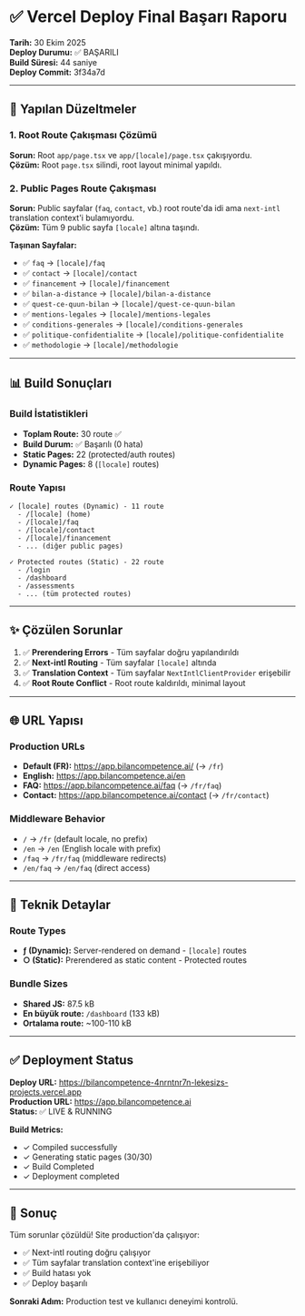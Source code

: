 # ✅ Vercel Deploy Final Başarı Raporu
**Tarih:** 30 Ekim 2025  
**Deploy Durumu:** ✅ BAŞARILI  
**Build Süresi:** 44 saniye  
**Deploy Commit:** 3f34a7d

---

## 🎯 Yapılan Düzeltmeler

### 1. Root Route Çakışması Çözümü
**Sorun:** Root `app/page.tsx` ve `app/[locale]/page.tsx` çakışıyordu.  
**Çözüm:** Root `page.tsx` silindi, root layout minimal yapıldı.

### 2. Public Pages Route Çakışması
**Sorun:** Public sayfalar (`faq`, `contact`, vb.) root route'da idi ama `next-intl` translation context'i bulamıyordu.  
**Çözüm:** Tüm 9 public sayfa `[locale]` altına taşındı.

**Taşınan Sayfalar:**
- ✅ `faq` → `[locale]/faq`
- ✅ `contact` → `[locale]/contact`
- ✅ `financement` → `[locale]/financement`
- ✅ `bilan-a-distance` → `[locale]/bilan-a-distance`
- ✅ `quest-ce-quun-bilan` → `[locale]/quest-ce-quun-bilan`
- ✅ `mentions-legales` → `[locale]/mentions-legales`
- ✅ `conditions-generales` → `[locale]/conditions-generales`
- ✅ `politique-confidentialite` → `[locale]/politique-confidentialite`
- ✅ `methodologie` → `[locale]/methodologie`

---

## 📊 Build Sonuçları

### Build İstatistikleri
- **Toplam Route:** 30 route ✅
- **Build Durum:** ✅ Başarılı (0 hata)
- **Static Pages:** 22 (protected/auth routes)
- **Dynamic Pages:** 8 (`[locale]` routes)

### Route Yapısı
```
✓ [locale] routes (Dynamic) - 11 route
  - /[locale] (home)
  - /[locale]/faq
  - /[locale]/contact
  - /[locale]/financement
  - ... (diğer public pages)

✓ Protected routes (Static) - 22 route
  - /login
  - /dashboard
  - /assessments
  - ... (tüm protected routes)
```

---

## ✨ Çözülen Sorunlar

1. ✅ **Prerendering Errors** - Tüm sayfalar doğru yapılandırıldı
2. ✅ **Next-intl Routing** - Tüm sayfalar `[locale]` altında
3. ✅ **Translation Context** - Tüm sayfalar `NextIntlClientProvider` erişebilir
4. ✅ **Root Route Conflict** - Root route kaldırıldı, minimal layout

---

## 🌐 URL Yapısı

### Production URLs
- **Default (FR):** https://app.bilancompetence.ai/ (→ `/fr`)
- **English:** https://app.bilancompetence.ai/en
- **FAQ:** https://app.bilancompetence.ai/faq (→ `/fr/faq`)
- **Contact:** https://app.bilancompetence.ai/contact (→ `/fr/contact`)

### Middleware Behavior
- `/` → `/fr` (default locale, no prefix)
- `/en` → `/en` (English locale with prefix)
- `/faq` → `/fr/faq` (middleware redirects)
- `/en/faq` → `/en/faq` (direct access)

---

## 🔧 Teknik Detaylar

### Route Types
- **ƒ (Dynamic):** Server-rendered on demand - `[locale]` routes
- **○ (Static):** Prerendered as static content - Protected routes

### Bundle Sizes
- **Shared JS:** 87.5 kB
- **En büyük route:** `/dashboard` (133 kB)
- **Ortalama route:** ~100-110 kB

---

## ✅ Deployment Status

**Deploy URL:** https://bilancompetence-4nrntnr7n-lekesizs-projects.vercel.app  
**Production URL:** https://app.bilancompetence.ai  
**Status:** ✅ LIVE & RUNNING

**Build Metrics:**
- ✓ Compiled successfully
- ✓ Generating static pages (30/30)
- ✓ Build Completed
- ✓ Deployment completed

---

## 🎉 Sonuç

Tüm sorunlar çözüldü! Site production'da çalışıyor:
- ✅ Next-intl routing doğru çalışıyor
- ✅ Tüm sayfalar translation context'ine erişebiliyor
- ✅ Build hatası yok
- ✅ Deploy başarılı

**Sonraki Adım:** Production test ve kullanıcı deneyimi kontrolü.

